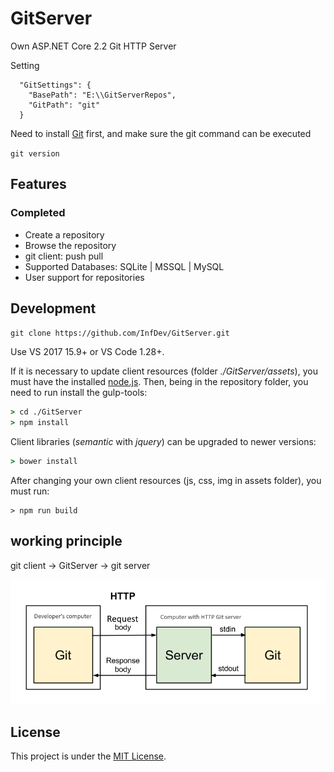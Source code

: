 ﻿# GitServer

Own ASP.NET Core 2.2 Git HTTP Server

Setting

```
  "GitSettings": {
    "BasePath": "E:\\GitServerRepos",
    "GitPath": "git"
  }
```

Need to install [Git](https://git-scm.com/) first, and make sure the git command can be executed

`git version`

## Features

### Сompleted

- Create a repository
- Browse the repository
- git client: push pull
- Supported Databases: SQLite | MSSQL | MySQL
- User support for repositories

## Development

`git clone https://github.com/InfDev/GitServer.git`

Use VS 2017 15.9+ or VS Code 1.28+.

If it is necessary to update client resources (folder _./GitServer/assets_), you must have the installed [node.js](https://nodejs.org/en/). Then, being in the repository folder, you need to run install the gulp-tools:

```cmd
> cd ./GitServer
> npm install
```

Client libraries (_semantic_ with _jquery_) can be upgraded to newer versions:

```cmd
> bower install
```

After changing your own client resources (js, css, img in assets folder), you must run:

```
> npm run build
```

## working principle

git client → GitServer → git server

![](git-server-rpc-model.png)

## License

This project is under the [MIT License](LICENSE).

